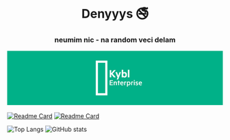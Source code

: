 <h1 align="center"> Denyyys 🚭</h1>
<h3 align="center">neumim nic - na random veci delam</h3>

![kybl_enterprise](logo1_small.png)

[![Readme Card](https://github-readme-stats.vercel.app/api/pin/?username=denyyys&repo=spse_internal&theme=gotham)](https://github.com/denyyys/spse_internal)
[![Readme Card](https://github-readme-stats.vercel.app/api/pin/?username=denyyys&repo=kyblos&theme=gotham)](https://github.com/denyyys/kyblos)

![Top Langs](https://github-readme-stats.vercel.app/api/top-langs/?username=denyyys&hide=html&layout=compact&theme=gotham)
![GitHub stats](https://github-readme-stats.vercel.app/api?username=denyyys&theme=gotham&hide=stars)
